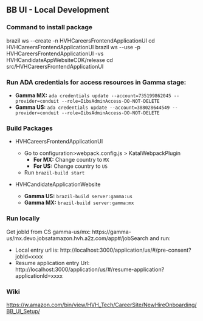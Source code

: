 ## BB UI -  Local Development

### Command to install package
brazil ws --create -n HVHCareersFrontendApplicationUI
cd HVHCareersFrontendApplicationUI
brazil ws --use -p HVHCareersFrontendApplicationUI -vs 	HVHCandidateAppWebsiteCDK/release
cd src/HVHCareersFrontendApplicationUI

### Run ADA credentials for access resources in Gamma stage:

* **Gamma MX:** `ada credentials update --account=735199862045 --provider=conduit --role=IibsAdminAccess-DO-NOT-DELETE`
* **Gamma US:** `ada credentials update --account=388028644549 --provider=conduit --role=IibsAdminAccess-DO-NOT-DELETE`

### Build Packages

* HVHCareersFrontendApplicationUI
    * Go to configuration>webpack.config.js > KatalWebpackPlugin 
      * **For MX:** Change country to `MX`
      * **For US:** Change country to `US`
    * Run  `brazil-build start`
    
* HVHCandidateApplicationWebsite
    * **Gamma US:** `brazil-build server:gamma:us`
    * **Gamma MX:** `brazil-build server:gamma:mx`
    
### Run locally 
Get jobId from CS gamma-us/mx: https://gamma-us/mx.devo.jobsatamazon.hvh.a2z.com/app#/jobSearch and run: 

* Local entry url is: http://localhost:3000/application/us/#/pre-consent?jobId=xxxx
* Resume application entry Url: http://localhost:3000/application/us/#/resume-application?applicationId=xxxx

### Wiki

https://w.amazon.com/bin/view/HVH_Tech/CareerSite/NewHireOnboarding/BB_UI_Setup/